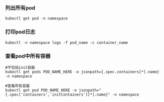 ### 列出所有pod
```
kubectl get pod -n namespace
```

### 打印pod日志
```
kubectl -n namespace logs -f pod_name -c container_name
```

### 查看pod中所有容器
```
#不包括init容器
kubectl get pods POD_NAME_HERE -o jsonpath={.spec.containers[*].name} -n namespace

#查看所有容器
kubectl get pod POD_NAME_HERE -o jsonpath="{.spec['containers','initContainers'][*].name}" -n namespace
```

